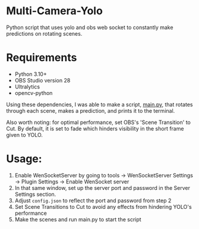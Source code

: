 # Multi-Camera-Yolo

Python script that uses yolo and obs web socket to constantly make predictions on rotating scenes.

# Requirements

- Python 3.10+
- OBS Studio version 28
- Ultralytics
- opencv-python

Using these dependencies, I was able to make a script, [main.py](https://github.com/AlanKha/Multi-Camera-Yolo/blob/main/main.py), that rotates through each scene, makes a prediction, and prints it to the terminal.

Also worth noting: for optimal performance, set OBS's 'Scene Transition' to Cut. By default, it is set to fade which hinders visibility in the short frame given to YOLO.

# Usage:

1. Enable WenSocketServer by going to tools -> WenSocketServer Settings -> Plugin Settings -> Enable WenSocket server
2. In that same window, set up the server port and password in the Server Settings section.
3. Adjust ```config.json``` to reflect the port and password from step 2
4. Set Scene Transitions to Cut to avoid any effects from hindering YOLO's performance
5. Make the scenes and run main.py to start the script
